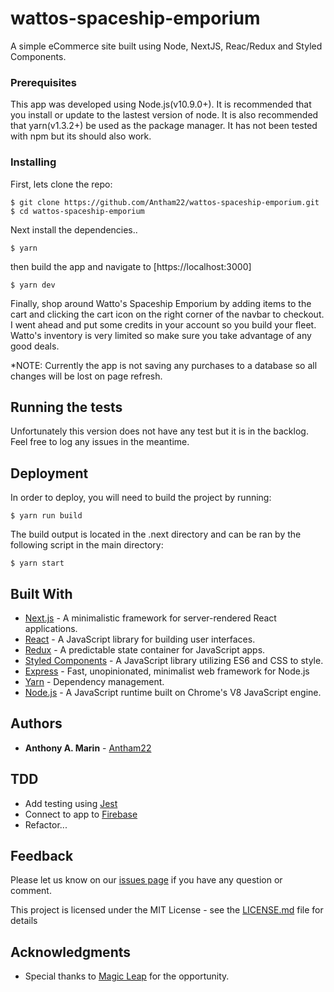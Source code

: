 # wattos-spaceship-emporium
A simple eCommerce site built using Node, NextJS, Reac/Redux and Styled Components.

### Prerequisites

This app was developed using Node.js(v10.9.0+). It is recommended that you install or update to the lastest version of node.
It is also recommended that yarn(v1.3.2+) be used as the package manager. It has not been tested with npm but its should also work.

### Installing

First, lets clone the repo:

```
$ git clone https://github.com/Antham22/wattos-spaceship-emporium.git
$ cd wattos-spaceship-emporium
```

Next install the dependencies..

```
$ yarn
```

then build the app and navigate to [https://localhost:3000]

```
$ yarn dev
```

Finally, shop around Watto's Spaceship Emporium by adding items to the cart and clicking the cart icon on the right corner of
the navbar to checkout. I went ahead and put some credits in your account so you build your fleet. 
Watto's inventory is very limited so make sure you take advantage of any good deals.

*NOTE: Currently the app is not saving any purchases to a database so all changes will be lost on page refresh. 

## Running the tests

Unfortunately this version does not have any test but it is in the backlog. Feel free to log any issues in the meantime.

## Deployment

In order to deploy, you will need to build the project by running:
```
$ yarn run build
```
The build output is located in the .next directory and can be ran by the following script in the main directory:

```
$ yarn start
```

## Built With

* [Next.js](https://nextjs.org) -  A minimalistic framework for server-rendered React applications.
* [React](https://reactjs.org) - A JavaScript library for building user interfaces.
* [Redux](https://redux.js.org) - A predictable state container for JavaScript apps.
* [Styled Components](https://www.styled-components.com) - A JavaScript library utilizing ES6 and CSS to style.
* [Express](https://expressjs.com) - Fast, unopinionated, minimalist web framework for Node.js
* [Yarn](https://yarnpkg.com/en/) - Dependency management.
* [Node.js](https://nodejs.org/en/) - A JavaScript runtime built on Chrome's V8 JavaScript engine.

## Authors

* **Anthony A. Marin** - [Antham22](https://github.com/Antham22)
## TDD
* Add testing using [Jest](https://jestjs.io/)
* Connect to app to [Firebase](https://firebase.google.com/)
* Refactor...

## Feedback
Please let us know on our
[issues page](https://github.com/Antham22/wattos-spaceship-emporium/issues) if you have any
question or comment.

This project is licensed under the MIT License - see the [LICENSE.md](LICENSE.md) file for details

## Acknowledgments

* Special thanks to [Magic Leap](https://www.magicleap.com) for the opportunity.
